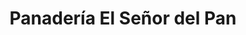 ---
title: "Panadería El Señor del Pan"
url: /caracas/panaderia-el-senor-del-pan/
shop: Bäckerei
---